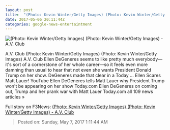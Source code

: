 ```yaml
---
layout: post
title:  "(Photo: Kevin Winter/Getty Images) (Photo: Kevin Winter/Getty Images) - A.V. Club"
date: 2017-05-06 20:11:44Z
categories: google-news-entertaintment
---
```


![(Photo: Kevin Winter/Getty Images) (Photo: Kevin Winter/Getty Images) - A.V. Club](http://i.onionstatic.com/avclub/6311/15/16x9/1200.jpg)

A.V. Club (Photo: Kevin Winter/Getty Images) (Photo: Kevin Winter/Getty Images) A.V. Club Ellen DeGeneres seems to like pretty much everybody—it's sort of a cornerstone of her whole career—so it feels even more damning than usual to hear that not even she wants President Donald Trump on her show. DeGeneres made that clear in a Today ... Ellen Scares Matt Lauer! YouTube Ellen DeGeneres tells Matt Lauer why President Trump won't be appearing on her show Today.com Ellen DeGeneres on coming out, Trump and her prank war with Matt Lauer Today.com all 109 news articles »


Full story on F3News: [(Photo: Kevin Winter/Getty Images) (Photo: Kevin Winter/Getty Images) - A.V. Club](http://www.f3nws.com/n/nzzJfF)

> Posted on: Sunday, May 7, 2017 1:11:44 AM
